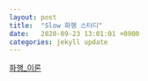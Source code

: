 ```yaml
---
layout: post
title:  "Slow 화행 스터디"
date:   2020-09-23 13:01:01 +0900
categories: jekyll update
---
```


[화행_이론](./speech_act.pdf) 
